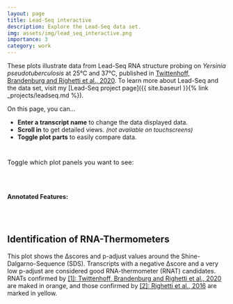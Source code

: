 ```yaml
---
layout: page
title: Lead-Seq interactive
description: Explore the Lead-Seq data set.
img: assets/img/lead_seq_interactive.png
importance: 3
category: work
---
```


These plots illustrate data from Lead-Seq RNA structure probing on *Yersinia pseudotuberculosis* at 25°C and 37°C, published in [Twittenhoff, Brandenburg and Righetti et al., 2020](https://doi.org/10.1093/nar/gkaa404). To learn more about Lead-Seq and the data set, visit my [Lead-Seq project page]({{ site.baseurl }}{% link _projects/leadseq.md %}).  

On this page, you can...

- **Enter a transcript name** to change the data displayed data.
-  **Scroll in** to get detailed views. <span style="font-size:10pt">*(not available on touchscreens)*</span> 
- **Toggle plot parts** to easily compare data. 

<br>





<center>
<span id="observablehq-textfield-93525b8f" ></span><span id="observablehq-button_update-93525b8f"></span>

<div style="font-size:10pt; margin-top:10px" id="observablehq-feedbacktext_search-93525b8f"></div>


<div   id="observablehq-plot-93525b8f"></div>

</center>

<div style="font-size:11pt; float: left">Toggle which plot panels you want to see:</div> <div style="font-size:11pt; float: right" id="observablehq-viewof-panels-93525b8f"></div> 

<br>

<br>

 <span style="float: right" id="observablehq-download_button-93525b8f"> </span>

<br>


**Annotated Features:**




<div id="observablehq-info_text-93525b8f"></div>



<br>

<br>

## Identification of RNA-Thermometers

This plot shows the Δscores and p-adjust values around the Shine-Dalgarno-Sequence (SDS). Transcripts with a negative Δscore and a very low p-adjust are considered good RNA-thermometer (RNAT) candidates. RNATs confirmed by [[1]: Twittenhoff, Brandenburg and Righetti et al., 2020](https://doi.org/10.1093/nar/gkaa404) are maked in orange, and those confirmed by [[2]: Righetti et al., 2016](https://doi.org/10.1073/pnas.1523004113) are marked in yellow.


<center>
<div style="margin-top:30px" id="observablehq-SDS_plot-93525b8f"></div>

</center>








<script type="module">
import {Runtime, Inspector} from "https://cdn.jsdelivr.net/npm/@observablehq/runtime@4/dist/runtime.js";
import define from "https://api.observablehq.com/d/5b50224d2147c93d.js?v=3";
new Runtime().module(define, name => {
  if (name === "plot") return new Inspector(document.querySelector("#observablehq-plot-93525b8f"));
  if (name === "button_update") return new Inspector(document.querySelector("#observablehq-button_update-93525b8f"));
  if (name === "textfield") return new Inspector(document.querySelector("#observablehq-textfield-93525b8f"));
  if (name === "viewof panels") return new Inspector(document.querySelector("#observablehq-viewof-panels-93525b8f"));
  if (name === "feedbacktext_search") return new Inspector(document.querySelector("#observablehq-feedbacktext_search-93525b8f"));
  if (name === "download_button") return new Inspector(document.querySelector("#observablehq-download_button-93525b8f"));
  if (name === "info_text") return new Inspector(document.querySelector("#observablehq-info_text-93525b8f"));
  if (name === "SDS_plot") return new Inspector(document.querySelector("#observablehq-SDS_plot-93525b8f"));
});

document.getElementById("observablehq-textfield-93525b8f").style.display = "inline-block";

</script>